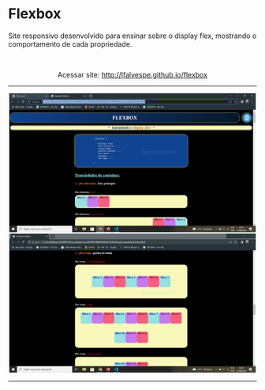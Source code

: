 # Flexbox

Site responsivo desenvolvido para ensinar sobre o display flex, mostrando o comportamento de cada propriedade.

<br>

<div align="center">
<p>Acessar site: <a href="http://lfalvespe.github.io/flexbox">http://lfalvespe.github.io/flexbox</a></p>
</div>

<hr>

<div align="center">
<img src="imagens/flexbox.PNG" width="500"><img src="imagens/flexbox2.PNG" width="500">
<div>

<hr>
